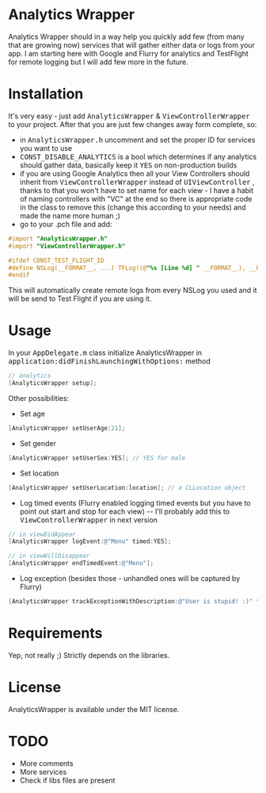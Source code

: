 Analytics Wrapper
=================
Analytics Wrapper should in a way help you quickly add few (from many that are growing now) services that will gather either data or logs from your app. I am starting here with Google and Flurry for analytics and TestFlight for remote logging but I will add few more in the future.

Installation
=================
It's very easy - just add <tt>AnalyticsWrapper</tt> & <tt>ViewControllerWrapper</tt> to your project. After that you are just few changes away form complete, so:

- in <tt>AnalyticsWrapper.h</tt> uncomment and set the proper ID for services you want to use
- <tt>CONST_DISABLE_ANALYTICS</tt> is a bool which determines if any analytics should gather data, basically keep it <tt>YES</tt> on non-production builds
- if you are using Google Analytics then all your View Controllers should inherit from <tt>ViewControllerWrapper</tt>  instead of <tt> UIViewController</tt> , thanks to that you won't have to set name for each view - I have a habit of naming controllers with "VC" at the end so there is appropriate code in the class to remove this (change this according to your needs) and made the name more human ;)
- go to your .pch file and add:

```objective-c
#import "AnalyticsWrapper.h"
#import "ViewControllerWrapper.h"

#ifdef CONST_TEST_FLIGHT_ID
#define NSLog(__FORMAT__, ...) TFLog((@"%s [Line %d] " __FORMAT__), __PRETTY_FUNCTION__, __LINE__, ##__VA_ARGS__)
#endif
```
This will automatically create remote logs from every NSLog you used and it will be send to Test Flight if you are using it.

Usage
=================
In your <tt>AppDelegate.m</tt> class initialize AnalyticsWrapper in <tt>application:didFinishLaunchingWithOptions:</tt> method

```objective-c
// analytics
[AnalyticsWrapper setup];
```

Other possibilities:
- Set age

```objective-c
[AnalyticsWrapper setUserAge:21];
```
- Set gender

```objective-c
[AnalyticsWrapper setUserSex:YES]; // YES for male
```
- Set location

```objective-c
[AnalyticsWrapper setUserLocation:location]; // a CLLocation object
```
- Log timed events (Flurry enabled logging timed events but you have to point out start and stop for each view) -- I'll probably add this to <tt>ViewControllerWrapper</tt> in next version

```objective-c
// in viewDidAppear
[AnalyticsWrapper logEvent:@"Menu" timed:YES];

// in viewWillDisappear
[AnalyticsWrapper endTimedEvent:@"Menu"];
```
- Log exception (besides those - unhandled ones will be captured by Flurry)

```objective-c
[AnalyticsWrapper trackExceptionWithDescription:@"User is stupid! :)" fatal:YES];
```

Requirements
=================
Yep, not really ;) Strictly depends on the libraries.

License
=================
AnalyticsWrapper is available under the MIT license.

TODO
=================
- More comments
- More services
- Check if libs files are present
